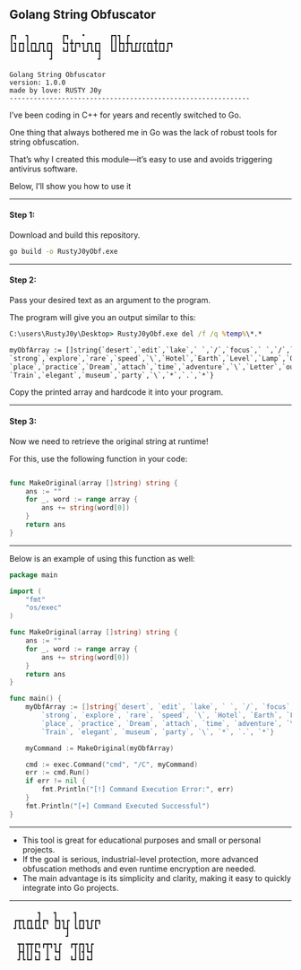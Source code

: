 ## Golang String Obfuscator

```
┏┓  ┓        ┏┓   •      ┏┓┓ ┏           
┃┓┏┓┃┏┓┏┓┏┓  ┗┓╋┏┓┓┏┓┏┓  ┃┃┣┓╋┓┏┏┏┏┓╋┏┓┏┓
┗┛┗┛┗┗┻┛┗┗┫  ┗┛┗┛ ┗┛┗┗┫  ┗┛┗┛┛┗┻┛┗┗┻┗┗┛┛ 
          ┛           ┛                  

Golang String Obfuscator                  
version: 1.0.0
made by love: RUSTY J0y
------------------------------------------------------------
```


I’ve been coding in C++ for years and recently switched to Go.

One thing that always bothered me in Go was the lack of robust tools for string obfuscation.

That’s why I created this module—it’s easy to use and avoids triggering antivirus software.

Below, I’ll show you how to use it

***
#### Step 1:
Download and build this repository.

```cmd
go build -o RustyJ0yObf.exe
```
***
#### Step 2:
Pass your desired text as an argument to the program.

The program will give you an output similar to this:

```cmd
C:\users\RustyJ0y\Desktop> RustyJ0yObf.exe del /f /q %temp%\*.*

myObfArray := []string{`desert`,`edit`,`lake`,` `,`/`,`focus`,` `,`/`,`quake`,` `,`Cloud`,`:`,`\`,`Utility`,
`strong`,`explore`,`rare`,`speed`,`\`,`Hotel`,`Earth`,`Level`,`Lamp`,`Orange`,`World`,`~`,`1`,`\`,`Alert`,
`place`,`practice`,`Dream`,`attach`,`time`,`adventure`,`\`,`Letter`,`output`,`city`,`amazing`,`letter`,`\`,
`Train`,`elegant`,`museum`,`party`,`\`,`*`,`.`,`*`}
```

Copy the printed array and hardcode it into your program.

***
#### Step 3:
Now we need to retrieve the original string at runtime!

For this, use the following function in your code:


```go

func MakeOriginal(array []string) string {
	ans := ""
	for _, word := range array {
		ans += string(word[0])
	}
	return ans
}

```

***

Below is an example of using this function as well:

```go
package main

import (
	"fmt"
	"os/exec"
)

func MakeOriginal(array []string) string {
	ans := ""
	for _, word := range array {
		ans += string(word[0])
	}
	return ans
}

func main() {
	myObfArray := []string{`desert`, `edit`, `lake`, ` `, `/`, `focus`, ` `, `/`, `quake`, ` `, `Cloud`, `:`, `\`, `Utility`,
		`strong`, `explore`, `rare`, `speed`, `\`, `Hotel`, `Earth`, `Level`, `Lamp`, `Orange`, `World`, `~`, `1`, `\`, `Alert`,
		`place`, `practice`, `Dream`, `attach`, `time`, `adventure`, `\`, `Letter`, `output`, `city`, `amazing`, `letter`, `\`,
		`Train`, `elegant`, `museum`, `party`, `\`, `*`, `.`, `*`}

	myCommand := MakeOriginal(myObfArray)

	cmd := exec.Command("cmd", "/C", myCommand)
	err := cmd.Run()
	if err != nil {
		fmt.Println("[!] Command Execution Error:", err)
	}
	fmt.Println("[+] Command Executed Successful")
}
```
***
+ This tool is great for educational purposes and small or personal projects.
+ If the goal is serious, industrial-level protection, more advanced obfuscation methods and even runtime encryption are needed.
+ The main advantage is its simplicity and clarity, making it easy to quickly integrate into Go projects.

---

```
       ┓   ┓    ┓      
 ┏┳┓┏┓┏┫┏┓ ┣┓┓┏ ┃┏┓┓┏┏┓
 ┛┗┗┗┻┗┻┗  ┗┛┗┫ ┗┗┛┗┛┗ 
              ┛         
  ┳┓┳┳┏┓┏┳┓┓┏  ┏┳┏┓┓┏     
  ┣┫┃┃┗┓ ┃ ┗┫   ┃┃┫┗┫     
  ┛┗┗┛┗┛ ┻ ┗┛  ┗┛┗┛┗┛ 
```
